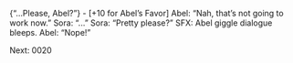{“...Please, Abel?”} - [+10 for Abel’s Favor]
Abel: “Nah, that’s not going to work now.”
Sora: “...”
Sora: “Pretty please?”
SFX: Abel giggle dialogue bleeps.
Abel: “Nope!”

Next: 0020